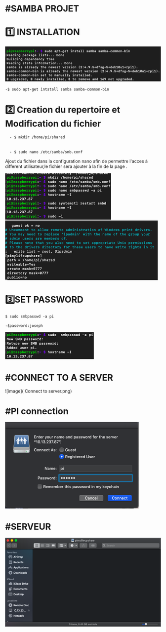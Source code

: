 
 #  #SAMBA PROJET
 




 # :one: INSTALLATION
 
 ![image]( Sudo.png)
 
 ```
 -$ sudo apt-get intstall samba samba-common-bin
 ```
       
 
 # :two: Creation du repertoire et Modification du fichier 
           
      
      - $ mkdir /home/pi/shared
        
        
      - $ sudo nano /etc/samba/smb.conf
       
  Ajout du fichier dans la configuration nano afin de 
  permettre l'acces à different utilisateur,le fichier sera 
  ajouter à la fin de la page .
   
   
   ![image]( creation.png)
   ![image]( pimylifeupshare.png )
      
      
      
   # :three:SET PASSWORD
   
   ```
 $ sudo smbpasswd -a pi
 ```
    -$password:joseph

 
![image]( password.png)

# #CONNECT TO A SERVER
  
  
 ![image]( Connect to server.png)
 
 
 
 # #PI connection
 ![image]( pi.png)


 # #SERVEUR


 ![image](Server.png)
 
